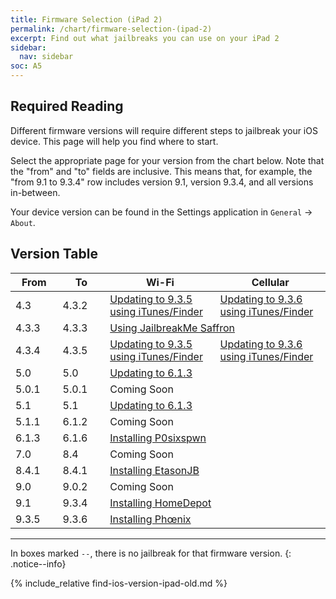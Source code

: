 ```yaml
---
title: Firmware Selection (iPad 2)
permalink: /chart/firmware-selection-(ipad-2)
excerpt: Find out what jailbreaks you can use on your iPad 2
sidebar:
  nav: sidebar
soc: A5
---
```


## Required Reading

Different firmware versions will require different steps to jailbreak your iOS device. This page will help you find where to start.

Select the appropriate page for your version from the chart below. Note that the "from" and "to" fields are inclusive. This means that, for example, the "from 9.1 to 9.3.4" row includes version 9.1, version 9.3.4, and all versions in-between.

Your device version can be found in the Settings application in `General` -> `About`.

## Version Table

<table class="version_table">
  <colgroup>
    <col span="1" style="width: 15%;">
    <col span="1" style="width: 15%;">
    <col span="1" style="width: 35%;">
    <col span="1" style="width: 35%;">
  </colgroup>
  <thead>
    <tr>
      <th>From</th>
      <th>To</th>
      <th>Wi-Fi</th>
      <th>Cellular</th>
    </tr>
  </thead>
  <tbody>
    <tr>
      <td>4.3</td>
      <td>4.3.2</td>
      <td><a href="updating-to-9-3-5-ipsw">Updating to 9.3.5 using iTunes/Finder</a></td>
      <td><a href="updating-to-9-3-6-ipsw">Updating to 9.3.6 using iTunes/Finder</a></td>
    </tr>
    <tr>
      <td>4.3.3</td>
      <td>4.3.3</td>
      <td colspan="2"><a href="using-jailbreakme-saffron">Using JailbreakMe Saffron</a></td>
    </tr>
    <tr>
      <td>4.3.4</td>
      <td>4.3.5</td>
      <td><a href="updating-to-9-3-5-ipsw">Updating to 9.3.5 using iTunes/Finder</a></td>
      <td><a href="updating-to-9-3-6-ipsw">Updating to 9.3.6 using iTunes/Finder</a></td>
    </tr>
    <tr>
      <td>5.0</td>
      <td>5.0</td>
      <td colspan="2"><a href="updating-to-6-1-3">Updating to 6.1.3</a></td>
    </tr>
	  <tr>
      <td>5.0.1</td>
      <td>5.0.1</td>
      <td colspan="2">Coming Soon</td>
    </tr>
	  <tr>
      <td>5.1</td>
      <td>5.1</td>
      <td colspan="2"><a href="updating-to-6-1-3">Updating to 6.1.3</a></td>
    </tr>
	  <tr>
      <td>5.1.1</td>
      <td>6.1.2</td>
      <td colspan="2">Coming Soon</td>
    </tr>
    <tr>
      <td>6.1.3</td>
      <td>6.1.6</td>
      <td colspan="2"><a href="installing-p0sixspwn">Installing P0sixspwn</a></td>
    </tr>
    <tr>
      <td>7.0</td>
      <td>8.4</td>
      <td colspan="2">Coming Soon</td>
    </tr>
    <tr>
      <td>8.4.1</td>
      <td>8.4.1</td>
      <td colspan="2"><a href="installing-etasonjb">Installing EtasonJB</a></td>
    </tr>
    <tr>
      <td>9.0</td>
      <td>9.0.2</td>
      <td colspan="2">Coming Soon</td>
    </tr>
    <tr>
      <td>9.1</td>
      <td>9.3.4</td>
      <td colspan="2"><a href="installing-homedepot">Installing HomeDepot</a></td>
    </tr>
    <tr>
      <td>9.3.5</td>
      <td>9.3.6</td>
      <td colspan="2"><a href="installing-phoenix">Installing Phœnix</a></td>
    </tr>
  </tbody>
</table>

---

In boxes marked `--`, there is no jailbreak for that firmware version.
{: .notice--info}

{% include_relative find-ios-version-ipad-old.md %}
